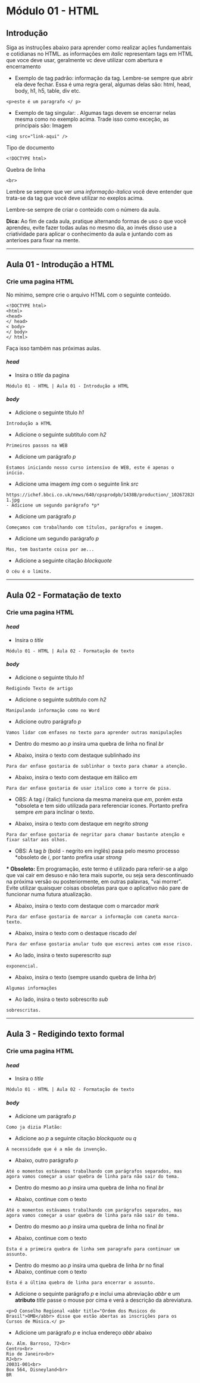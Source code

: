 # Módulo 01 - HTML

## Introdução

Siga as instruções abaixo para aprender como realizar ações fundamentais e cotidianas no HTML.
as informações em _italic_ representam tags em HTML que voce deve usar, geralmente vc deve utilizar com abertura e encerramento

- Exemplo de tag padrão: <tag-abre-fecha>informação da tag</tag-abre-fecha>.
  Lembre-se sempre que abrir ela deve fechar.
  Essa é uma regra geral, algumas delas são: html, head, body, h1, h5, table, div etc.

```
<p>este é um paragrafo </ p>
```

- Exemplo de tag singular: <tag-independente atributo-opcional="minha-fonte" />.
  Algumas tags devem se encerrar nelas mesma como no exemplo acima.
  Trade isso como exceção, as principais são:
  Imagem

```
<img src="link-aqui" />
```

Tipo de documento

```
<!DOCTYPE html>
```

Quebra de linha

```
<br>
```

Lembre se sempre que ver uma _informação-italica_ você deve entender que trata-se da tag que você deve utilizar no exeplos acima.

Lembre-se sempre de criar o conteúdo com o número da aula.

**Dica:** Ao fim de cada aula, pratique alternando formas de uso o que você aprendeu, evite fazer todas aulas no mesmo dia, ao invés disso use a criatividade para aplicar o conhecimento da aula e juntando com as anterioes para fixar na mente.

---

## Aula 01 - Introdução a HTML

### Crie uma pagina HTML

No mínimo, sempre crie o arquivo HTML com o seguinte conteúdo.

```
<!DOCTYPE html>
<html>
<head>
</ head>
< body>
</ body>
</ html>
```

Faça isso também nas próximas aulas.

#### _head_

- Insira o _title_ da pagina

```
Módulo 01 - HTML | Aula 01 - Introdução a HTML
```

#### _body_

- Adicione o seguinte título _h1_

```
Introdução a HTML
```

- Adicione o seguinte subtitulo com _h2_

```
Primeiros passos na WEB
```

- Adicione um parágrafo _p_

```
Estamos iniciando nosso curso intensivo de WEB, este é apenas o início.
```

- Adicione uma imagem _img_ com o seguinte link _src_

```
https://ichef.bbci.co.uk/news/640/cpsprodpb/1438B/production/_102672828_hi048321534-1.jpg
- Adicione um segundo parágrafo *p*
```

- Adicione um parágrafo _p_

```
Começamos com trabalhando com títulos, parágrafos e imagem.
```

- Adicione um segundo parágrafo _p_

```
Mas, tem bastante coisa por ae...
```

- Adicione a seguinte citação _blockquote_

```
O céu é o limite.
```

---

## Aula 02 - Formatação de texto

### Crie uma pagina HTML

#### _head_

- Insira o _title_

```
Módulo 01 - HTML | Aula 02 - Formatação de texto

```

#### _body_

- Adicione o seguinte título _h1_

```
Redigindo Texto de artigo
```

- Adicione o seguinte subtitulo com _h2_

```
Manipulando informação como no Word
```

- Adicione outro parágrafo _p_

```
Vamos lidar com enfases no texto para aprender outras manipulações
```

- Dentro do mesmo ao _p_ insira uma quebra de linha no final _br_

- Abaixo, insira o texto com destaque sublinhado _ins_

```
Para dar enfase gostaria de sublinhar o texto para chamar a atenção.
```

- Abaixo, insira o texto com destaque em itálico _em_

```
Para dar enfase gostaria de usar italico como a torre de pisa.
```

- OBS: A tag _i_ (italic) funciona da mesma maneira que _em_, porém esta \*obsoleta e tem sido utilizada para referenciar icones. Portanto prefira sempre _em_ para inclinar o texto.

- Abaixo, insira o texto com destaque em negrito _strong_

```
Para dar enfase gostaria de negritar para chamar bastante atenção e fixar saltar aos olhos.
```

- OBS: A tag _b_ (bold - negrito em inglês) pasa pelo mesmo processo \*obsoleto de _i_, por tanto prefira usar _strong_

**\* Obsoleto:** Em programação, este termo é utilizado para referir-se a algo que vai cair em desuso e não tera mais suporte, ou seja sera descontinuado na próxima versão ou posteriormente, em outras palavras, "vai morrer".
Evite utilizar quaisquer coisas obsoletas para que o aplicativo não pare de funcionar numa futura atualização.

- Abaixo, insira o texto com destaque com o marcador _mark_

```
Para dar enfase gostaria de marcar a informação com caneta marca-texto.
```

- Abaixo, insira o texto com o destaque riscado _del_

```
Para dar enfase gostaria anular tudo que escrevi antes com esse risco.
```

- Ao lado, insira o texto superescrito _sup_

```
exponencial.
```

- Abaixo, insira o texto (sempre usando quebra de linha _br_)

```
Algumas informações
```

- Ao lado, insira o texto sobrescrito _sub_

```
sobrescritas.
```

---

## Aula 3 - Redigindo texto formal

### Crie uma pagina HTML

#### _head_

- Insira o _title_

```
Módulo 01 - HTML | Aula 02 - Formatação de texto

```

#### _body_

- Adicione um parágrafo _p_

```
Como ja dizia Platão:
```

- Adicione ao _p_ a seguinte citação _blockquote_ ou _q_

```
A necessidade que é a mãe da invenção.
```

- Abaixo, outro parágrafo _p_

```
Até o momentos estávamos trabalhando com parágrafos separados, mas agora vamos começar a usar quebra de linha para não sair do tema.
```

- Dentro do mesmo ao _p_ insira uma quebra de linha no final _br_

- Abaixo, continue com o texto

```
Até o momentos estávamos trabalhando com parágrafos separados, mas agora vamos começar a usar quebra de linha para não sair do tema.
```

- Dentro do mesmo ao _p_ insira uma quebra de linha no final _br_

- Abaixo, continue com o texto

```
Esta é a primeira quebra de linha sem paragrafo para continuar um assunto.
```

- Dentro do mesmo ao _p_ insira uma quebra de linha _br_ no final
- Abaixo, continue com o texto

```
Esta é a última quebra de linha para encerrar o assunto.
```

- Adicione o sequinte parágrafo _p_ e inclui uma abreviação _abbr_ e um **atributo** _title_ passe o mouse por cima e verá a descrição da abreviatura.

```
<p>O Conselho Regional <abbr title="Ordem dos Musicos do Brasil">OMB</abbr> disse que estão abertas as inscrições para os Cursos de Música.</ p>
```

- Adicione um parágrafo _p_ e inclua endereço _abbr_ abaixo

```
Av. Alm. Barroso, 72<br>
Centro<br>
Rio de Janeiro<br>
RJ<br>
20031-001<br>
Box 564, Disneyland<br>
BR
```
